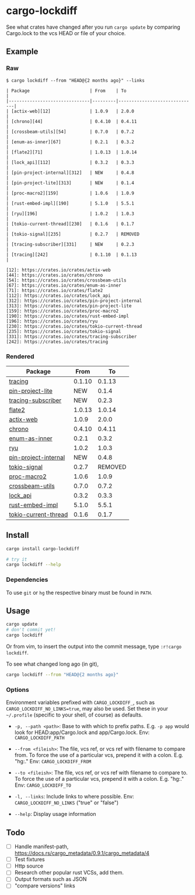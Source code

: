 cargo-lockdiff
==============

See what crates have changed after you run `cargo update` by comparing Cargo.lock to the vcs HEAD or file of your choice.

Example
-------

### Raw

```
$ cargo lockdiff --from "HEAD@{2 months ago}" --links

| Package                       | From    | To                           |
|-------------------------------|---------|------------------------------|
| [actix-web][12]               | 1.0.9   | 2.0.0                        |
| [chrono][44]                  | 0.4.10  | 0.4.11                       |
| [crossbeam-utils][54]         | 0.7.0   | 0.7.2                        |
| [enum-as-inner][67]           | 0.2.1   | 0.3.2                        |
| [flate2][71]                  | 1.0.13  | 1.0.14                       |
| [lock_api][112]               | 0.3.2   | 0.3.3                        |
| [pin-project-internal][312]   | NEW     | 0.4.8                        |
| [pin-project-lite][313]       | NEW     | 0.1.4                        |
| [proc-macro2][159]            | 1.0.6   | 1.0.9                        |
| [rust-embed-impl][190]        | 5.1.0   | 5.5.1                        |
| [ryu][196]                    | 1.0.2   | 1.0.3                        |
| [tokio-current-thread][230]   | 0.1.6   | 0.1.7                        |
| [tokio-signal][235]           | 0.2.7   | REMOVED                      |
| [tracing-subscriber][331]     | NEW     | 0.2.3                        |
| [tracing][242]                | 0.1.10  | 0.1.13                       |

[12]: https://crates.io/crates/actix-web
[44]: https://crates.io/crates/chrono
[54]: https://crates.io/crates/crossbeam-utils
[67]: https://crates.io/crates/enum-as-inner
[71]: https://crates.io/crates/flate2
[112]: https://crates.io/crates/lock_api
[312]: https://crates.io/crates/pin-project-internal
[313]: https://crates.io/crates/pin-project-lite
[159]: https://crates.io/crates/proc-macro2
[190]: https://crates.io/crates/rust-embed-impl
[196]: https://crates.io/crates/ryu
[230]: https://crates.io/crates/tokio-current-thread
[235]: https://crates.io/crates/tokio-signal
[331]: https://crates.io/crates/tracing-subscriber
[242]: https://crates.io/crates/tracing
```

### Rendered

| Package                       | From    | To                           |
|-------------------------------|---------|------------------------------|
| [tracing][242]                | 0.1.10  | 0.1.13                       |
| [pin-project-lite][313]       | NEW     | 0.1.4                        |
| [tracing-subscriber][331]     | NEW     | 0.2.3                        |
| [flate2][71]                  | 1.0.13  | 1.0.14                       |
| [actix-web][12]               | 1.0.9   | 2.0.0                        |
| [chrono][44]                  | 0.4.10  | 0.4.11                       |
| [enum-as-inner][67]           | 0.2.1   | 0.3.2                        |
| [ryu][196]                    | 1.0.2   | 1.0.3                        |
| [pin-project-internal][312]   | NEW     | 0.4.8                        |
| [tokio-signal][235]           | 0.2.7   | REMOVED                      |
| [proc-macro2][159]            | 1.0.6   | 1.0.9                        |
| [crossbeam-utils][54]         | 0.7.0   | 0.7.2                        |
| [lock_api][112]               | 0.3.2   | 0.3.3                        |
| [rust-embed-impl][190]        | 5.1.0   | 5.5.1                        |
| [tokio-current-thread][230]   | 0.1.6   | 0.1.7                        |

[242]: https://crates.io/crates/tracing
[313]: https://crates.io/crates/pin-project-lite
[331]: https://crates.io/crates/tracing-subscriber
[71]: https://crates.io/crates/flate2
[12]: https://crates.io/crates/actix-web
[44]: https://crates.io/crates/chrono
[67]: https://crates.io/crates/enum-as-inner
[196]: https://crates.io/crates/ryu
[312]: https://crates.io/crates/pin-project-internal
[235]: https://crates.io/crates/tokio-signal
[159]: https://crates.io/crates/proc-macro2
[54]: https://crates.io/crates/crossbeam-utils
[112]: https://crates.io/crates/lock_api
[190]: https://crates.io/crates/rust-embed-impl
[230]: https://crates.io/crates/tokio-current-thread

Install
-------

```bash
cargo install cargo-lockdiff

# try it
cargo lockdiff --help
```

### Dependencies

To use `git` or `hg` the respective binary must be found in `PATH`.


Usage
-----

```bash
cargo update
# don't commit yet!
cargo lockdiff
```

Or from vim, to insert the output into the commit message, type `:r!cargo lockdiff`.

To see what changed long ago (in git),

```bash
cargo lockdiff --from "HEAD@{2 months ago}"
```

### Options

Environment variables prefixed with `CARGO_LOCKDIFF_`, such as `CARGO_LOCKDIFF_NO_LINKS=true`, may also be used. Set these in your `~/.profile` (specific to your shell, of course) as defaults.

- `-p, --path <path>`: Base to with which to prefix paths. E.g. `-p app` would look for HEAD:app/Cargo.lock and app/Cargo.lock. Env: `CARGO_LOCKDIFF_PATH`
- `--from <fileish>`: The file, vcs ref, or vcs ref with filename to compare from.  To force the use of a particular vcs, prepend it with a colon. E.g. "hg:." Env: `CARGO_LOCKDIFF_FROM`

- `--to <fileish>`: The file, vcs ref, or vcs ref with filename to compare to.  To force the use of a particular vcs, prepend it with a colon. E.g. "hg:." Env: `CARGO_LOCKDIFF_TO`

- `-l, --links`: Include links to where possible. Env: `CARGO_LOCKDIFF_NO_LINKS` ("true" or "false")

- `--help`: Display usage information

Todo
----

- [ ] Handle manifest-path, https://docs.rs/cargo_metadata/0.9.1/cargo_metadata/4
- [ ] Test fixtures
- [ ] Http source
- [ ] Research other popular rust VCSs, add them.
- [ ] Output formats such as JSON
- [ ] "compare versions" links
